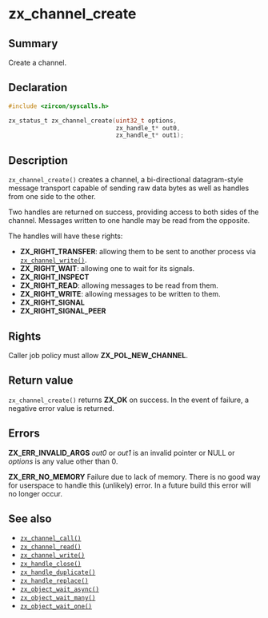 <!-- Generated by zircon/scripts/update-docs-from-fidl, do not edit! -->
# zx_channel_create

## Summary

Create a channel.

## Declaration

```c
#include <zircon/syscalls.h>

zx_status_t zx_channel_create(uint32_t options,
                              zx_handle_t* out0,
                              zx_handle_t* out1);
```

## Description

`zx_channel_create()` creates a channel, a bi-directional
datagram-style message transport capable of sending raw data bytes
as well as handles from one side to the other.

Two handles are returned on success, providing access to both sides
of the channel.  Messages written to one handle may be read from
the opposite.

The handles will have these rights:

 - **ZX_RIGHT_TRANSFER**: allowing them to be sent to another process via
   [`zx_channel_write()`].
 - **ZX_RIGHT_WAIT**: allowing one to wait for its signals.
 - **ZX_RIGHT_INSPECT**
 - **ZX_RIGHT_READ**: allowing messages to be read from them.
 - **ZX_RIGHT_WRITE**: allowing messages to be written to them.
 - **ZX_RIGHT_SIGNAL**
 - **ZX_RIGHT_SIGNAL_PEER**

## Rights

Caller job policy must allow **ZX_POL_NEW_CHANNEL**.

## Return value

`zx_channel_create()` returns **ZX_OK** on success. In the event
of failure, a negative error value is returned.

## Errors

**ZX_ERR_INVALID_ARGS**  *out0* or *out1* is an invalid pointer or NULL or
*options* is any value other than 0.

**ZX_ERR_NO_MEMORY**  Failure due to lack of memory.
There is no good way for userspace to handle this (unlikely) error.
In a future build this error will no longer occur.

## See also

 - [`zx_channel_call()`]
 - [`zx_channel_read()`]
 - [`zx_channel_write()`]
 - [`zx_handle_close()`]
 - [`zx_handle_duplicate()`]
 - [`zx_handle_replace()`]
 - [`zx_object_wait_async()`]
 - [`zx_object_wait_many()`]
 - [`zx_object_wait_one()`]

[`zx_channel_call()`]: channel_call.md
[`zx_channel_read()`]: channel_read.md
[`zx_channel_write()`]: channel_write.md
[`zx_handle_close()`]: handle_close.md
[`zx_handle_duplicate()`]: handle_duplicate.md
[`zx_handle_replace()`]: handle_replace.md
[`zx_object_wait_async()`]: object_wait_async.md
[`zx_object_wait_many()`]: object_wait_many.md
[`zx_object_wait_one()`]: object_wait_one.md

